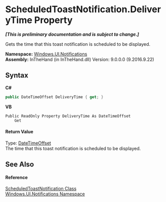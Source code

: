 # ScheduledToastNotification.DeliveryTime Property 
 _**\[This is preliminary documentation and is subject to change.\]**_

Gets the time that this toast notification is scheduled to be displayed.

**Namespace:**&nbsp;<a href="N_Windows_UI_Notifications">Windows.UI.Notifications</a><br />**Assembly:**&nbsp;InTheHand (in InTheHand.dll) Version: 9.0.0.0 (9.2016.9.22)

## Syntax

**C#**<br />
``` C#
public DateTimeOffset DeliveryTime { get; }
```

**VB**<br />
``` VB
Public ReadOnly Property DeliveryTime As DateTimeOffset
	Get
```


#### Return Value
Type: <a href="http://msdn2.microsoft.com/en-us/library/bb341783" target="_blank">DateTimeOffset</a><br />The time that this toast notification is scheduled to be displayed.

## See Also


#### Reference
<a href="T_Windows_UI_Notifications_ScheduledToastNotification">ScheduledToastNotification Class</a><br /><a href="N_Windows_UI_Notifications">Windows.UI.Notifications Namespace</a><br />